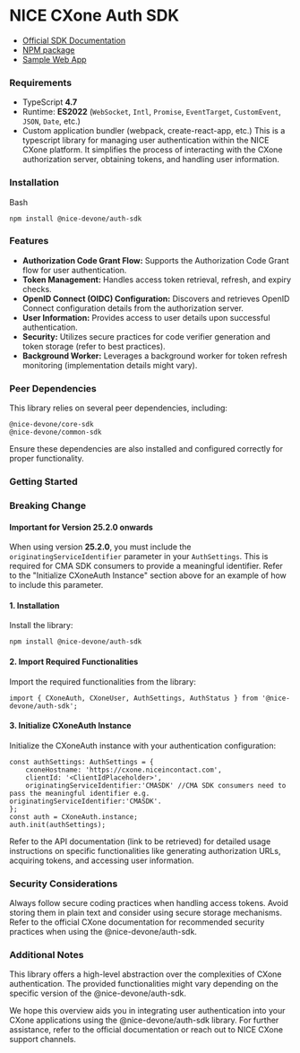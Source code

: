 # NICE CXone Auth SDK
*  [Official SDK Documentation](https://help.nice-incontact.com/content/agent/agentapplicationadministration/cxoneagent/cxasdk.htm?tocpath=Agent%20Application%20Administration%7CAgent%20Application%20Administration%7CCXone%20Agent%7C_____8)
*  [NPM package](https://www.npmjs.com/package/@nice-devone/auth-sdk)
*  [Sample Web App](https://github.com/nice-devone/nice-cxone-agent-sdk/tree/main/cxa-sdk-consumer)
### Requirements
*  TypeScript **4.7**
*  Runtime: **ES2022** (`WebSocket`, `Intl`, `Promise`, `EventTarget`, `CustomEvent`, `JSON`, `Date`, etc.)
*  Custom application bundler (webpack, create-react-app, etc.)
This is a typescript library for managing user authentication within the NICE CXone platform. It simplifies the process of interacting with the CXone authorization server, obtaining tokens, and handling user information.
### Installation
Bash
```
npm install @nice-devone/auth-sdk
```
### Features
* **Authorization Code Grant Flow:** Supports the Authorization Code Grant flow for user authentication.
* **Token Management:** Handles access token retrieval, refresh, and expiry checks.
* **OpenID Connect (OIDC) Configuration:** Discovers and retrieves OpenID Connect configuration details from the authorization server.
* **User Information:** Provides access to user details upon successful authentication.
* **Security:** Utilizes secure practices for code verifier generation and token storage (refer to best practices).
* **Background Worker:** Leverages a background worker for token refresh monitoring (implementation details might vary).
### Peer Dependencies
This library relies on several peer dependencies, including:
```
@nice-devone/core-sdk
@nice-devone/common-sdk
```
Ensure these dependencies are also installed and configured correctly for proper functionality.

### Getting Started

### Breaking Change

#### Important for Version 25.2.0 onwards

When using version **25.2.0**, you must include the `originatingServiceIdentifier` parameter in your `AuthSettings`. This is required for CMA SDK consumers to provide a meaningful identifier.
Refer to the "Initialize CXoneAuth Instance" section above for an example of how to include this parameter.

#### 1. Installation

Install the library:
```
npm install @nice-devone/auth-sdk
```
#### 2. Import Required Functionalities
Import the required functionalities from the library:
```
import { CXoneAuth, CXoneUser, AuthSettings, AuthStatus } from '@nice-devone/auth-sdk';
```
#### 3. Initialize CXoneAuth Instance
Initialize the CXoneAuth instance with your authentication configuration:
```
const authSettings: AuthSettings = {
    cxoneHostname: 'https://cxone.niceincontact.com',
    clientId: '<ClientIdPlaceholder>',
    originatingServiceIdentifier:'CMASDK' //CMA SDK consumers need to pass the meaningful identifier e.g. originatingServiceIdentifier:'CMASDK'.
};
const auth = CXoneAuth.instance;
auth.init(authSettings);
```
Refer to the API documentation (link to be retrieved) for detailed usage instructions on specific functionalities like generating authorization URLs, acquiring tokens, and accessing user information.
### Security Considerations
Always follow secure coding practices when handling access tokens. Avoid storing them in plain text and consider using secure storage mechanisms.
Refer to the official CXone documentation for recommended security practices when using the @nice-devone/auth-sdk.
### Additional Notes
This library offers a high-level abstraction over the complexities of CXone authentication.
The provided functionalities might vary depending on the specific version of the @nice-devone/auth-sdk.

We hope this overview aids you in integrating user authentication into your CXone applications using the @nice-devone/auth-sdk library. For further assistance, refer to the official documentation or reach out to NICE CXone support channels.
